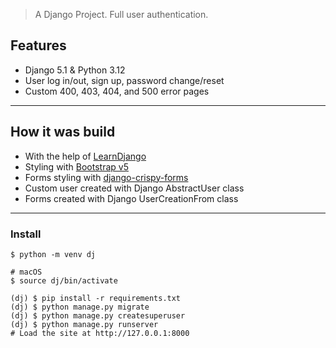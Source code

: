 > A Django Project. Full user authentication.

## Features
- Django 5.1 & Python 3.12
- User log in/out, sign up, password change/reset
- Custom 400, 403, 404, and 500 error pages
----

## How it was build
- With the help of [LearnDjango](https://learndjango.com)
- Styling with [Bootstrap v5](https://getbootstrap.com/)
- Forms styling with [django-crispy-forms](https://django-crispy-forms.readthedocs.io)
- Custom user created with Django AbstractUser class
- Forms created with Django UserCreationFrom class
----


### Install

```
$ python -m venv dj

# macOS
$ source dj/bin/activate

(dj) $ pip install -r requirements.txt
(dj) $ python manage.py migrate
(dj) $ python manage.py createsuperuser
(dj) $ python manage.py runserver
# Load the site at http://127.0.0.1:8000
```

